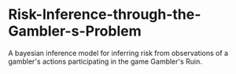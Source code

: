 # Risk-Inference-through-the-Gambler-s-Problem
A bayesian inference model for inferring risk from observations of a gambler's actions participating in the game Gambler's Ruin. 

